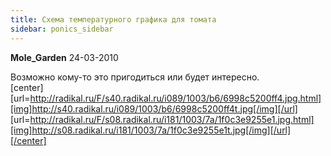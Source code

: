 ```yaml
---
title: Cхема температурного графика для томата
sidebar: ponics_sidebar
---
```


**Mole_Garden** 24-03-2010

Возможно кому-то это пригодиться или будет интересно.<br />[center][url=http://radikal.ru/F/s40.radikal.ru/i089/1003/b6/6998c5200ff4.jpg.html][img]http://s40.radikal.ru/i089/1003/b6/6998c5200ff4t.jpg[/img][/url]<br />[url=http://radikal.ru/F/s08.radikal.ru/i181/1003/7a/1f0c3e9255e1.jpg.html][img]http://s08.radikal.ru/i181/1003/7a/1f0c3e9255e1t.jpg[/img][/url][/center]

